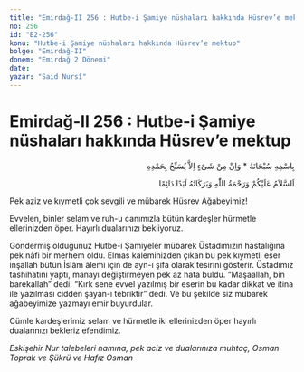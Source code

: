 ```yaml
---
title: "Emirdağ-II 256 : Hutbe-i Şamiye nüshaları hakkında Hüsrev’e mektup"
no: 256
id: "E2-256"
konu: "Hutbe-i Şamiye nüshaları hakkında Hüsrev’e mektup"
bolge: "Emirdağ-II"
donem: "Emirdağ 2 Dönemi"
date: 
yazar: "Said Nursî"
---
```


# Emirdağ-II 256 : Hutbe-i Şamiye nüshaları hakkında Hüsrev’e mektup

<p class="arabic" dir="rtl" title="Meal: “Subhân Allah’ın adıyla” * “Hiçbir şey yoktur ki O'nu hamd ile tesbih etmesin” [İsrâ 17:44]">بِاسْمِهِ سُبْحَانَهُ * وَاِنْ مِنْ شَىْءٍ اِلاَّ يُسَبِّحُ بِحَمْدِهِ</p>

<p class="arabic" dir="rtl" title="Meal: “Allah’ın selâmı, rahmeti ve bereketleri, ebedî ve dâimî olarak üzerinize olsun.”">اَلسَّلاَمُ عَلَيْكُمْ وَرَحْمَةُ اللّٰهِ وَبَرَكَاتُهُ اَبَدًا دَائِمًا</p>

Pek aziz ve kıymetli çok sevgili ve mübarek Hüsrev Ağabeyimiz!

Evvelen, binler selam ve ruh-u canımızla bütün kardeşler hürmetle ellerinizden öper. Hayırlı dualarınızı bekliyoruz.

Göndermiş olduğunuz Hutbe-i Şamiyeler mübarek Üstadımızın hastalığına pek nâfi bir merhem oldu. Elmas kaleminizden çıkan bu pek kıymetli eser inşallah bütün İslâm âlemi için de ayn-ı şifa olarak tesirini gösterir. Üstadımız tashihatını yaptı, manayı değiştirmeyen pek az hata buldu. “Maşaallah, bin barekallah” dedi. “Kırk sene evvel yazılmış bir eserin bu kadar dikkat ve itina ile yazılması cidden şayan-ı tebriktir” dedi. Ve bu şekilde siz mübarek ağabeyimize yazmayı emir buyurdular.

Cümle kardeşlerimiz selam ve hürmetle iki ellerinizden öper hayırlı dualarınızı bekleriz efendimiz.

*Eskişehir Nur talebeleri namına,*
*pek aciz ve dualarınıza muhtaç,*
*Osman Toprak ve Şükrü ve Hafız Osman*
